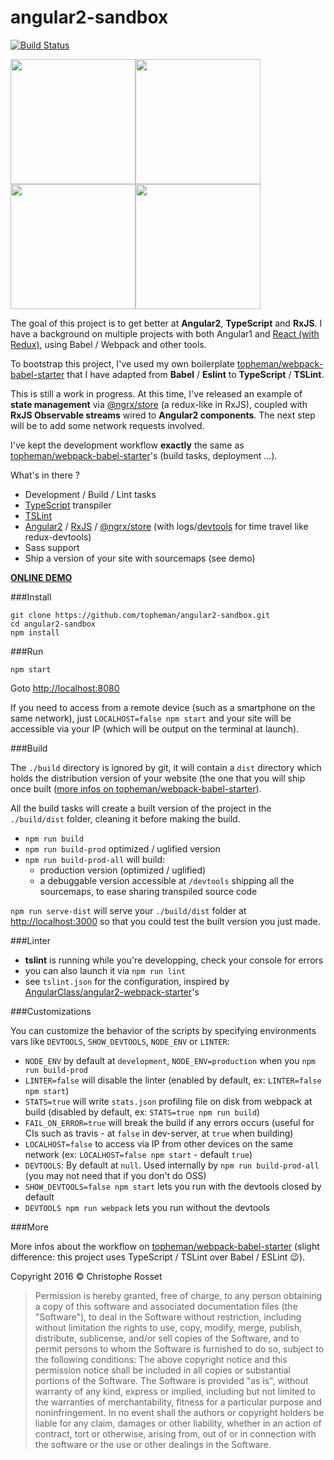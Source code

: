 angular2-sandbox
================
[![Build Status](https://travis-ci.org/topheman/angular2-sandbox.svg?branch=master)](https://travis-ci.org/topheman/angular2-sandbox)

<img src="https://cdn.rawgit.com/topheman/angular2-sandbox/master/src/assets/images/angular-logo.svg" width="200"><img src="https://cdn.rawgit.com/topheman/angular2-sandbox/master/src/assets/images/rxjs-logo.png" width="200"><img src="https://cdn.rawgit.com/topheman/angular2-sandbox/master/src/assets/images/webpack-logo.png" width="200"><img src="https://cdn.rawgit.com/topheman/angular2-sandbox/master/src/assets/images/TypeScript-logo.svg" width="200">

The goal of this project is to get better at **Angular2**, **TypeScript** and **RxJS**. I have a background on multiple projects with both Angular1 and [React (with Redux)](https://github.com/topheman/react-es6-redux), using Babel / Webpack and other tools.

To bootstrap this project, I've used my own boilerplate [topheman/webpack-babel-starter](https://github.com/topheman/webpack-babel-starter) that I have adapted from **Babel** / **Eslint** to **TypeScript** / **TSLint**.

This is still a work in progress. At this time, I've released an example of **state management** via [@ngrx/store](https://github.com/ngrx/store) (a redux-like in RxJS), coupled with **RxJS Observable streams** wired to **Angular2 components**. The next step will be to add some network requests involved.

I've kept the development workflow **exactly** the same as [topheman/webpack-babel-starter](https://github.com/topheman/webpack-babel-starter)'s (build tasks, deployment ...).

What's in there ?

* Development / Build / Lint tasks
* [TypeScript](https://www.typescriptlang.org/) transpiler
* [TSLint](http://palantir.github.io/tslint/)
* [Angular2](https://angular.io/) / [RxJS](https://github.com/ReactiveX/rxjs) / [@ngrx/store](https://github.com/ngrx/store) (with logs/[devtools](https://github.com/ngrx/devtools) for time travel like redux-devtools)
* Sass support
* Ship a version of your site with sourcemaps (see demo)

**[ONLINE DEMO](https://topheman.github.io/angular2-sandbox/)**

###Install

```shell
git clone https://github.com/topheman/angular2-sandbox.git
cd angular2-sandbox
npm install
```

###Run

```shell
npm start
```

Goto [http://localhost:8080](http://localhost:8080)

If you need to access from a remote device (such as a smartphone on the same network), just `LOCALHOST=false npm start` and your site will be accessible via your IP (which will be output on the terminal at launch).

###Build

The `./build` directory is ignored by git, it will contain a `dist` directory which holds the distribution version of your website (the one that you will ship once built ([more infos on topheman/webpack-babel-starter](https://github.com/topheman/webpack-babel-starter/wiki#deploy)).

All the build tasks will create a built version of the project in the `./build/dist` folder, cleaning it before making the build.

* `npm run build`
* `npm run build-prod` optimized / uglified version
* `npm run build-prod-all` will build:
	* production version (optimized / uglified)
	* a debuggable version accessible at `/devtools` shipping all the sourcemaps, to ease sharing transpiled source code

`npm run serve-dist` will serve your `./build/dist` folder at [http://localhost:3000](http://localhost:3000) so that you could test the built version you just made.

###Linter

* **tslint** is running while you're developping, check your console for errors
* you can also launch it via `npm run lint`
* see `tslint.json` for the configuration, inspired by [AngularClass/angular2-webpack-starter](https://github.com/AngularClass/angular2-webpack-starter/blob/master/tslint.json)'s

###Customizations

You can customize the behavior of the scripts by specifying environments vars like `DEVTOOLS`, `SHOW_DEVTOOLS`, `NODE_ENV` or `LINTER`:

* `NODE_ENV` by default at `development`, `NODE_ENV=production` when you `npm run build-prod`
* `LINTER=false` will disable the linter (enabled by default, ex: `LINTER=false npm start`)
* `STATS=true` will write `stats.json` profiling file on disk from webpack at build (disabled by default, ex: `STATS=true npm run build`)
* `FAIL_ON_ERROR=true` will break the build if any errors occurs (useful for CIs such as travis - at `false` in dev-server, at `true` when building)
* `LOCALHOST=false` to access via IP from other devices on the same network (ex: `LOCALHOST=false npm start` - default `true`)
* `DEVTOOLS`: By default at `null`. Used internally by `npm run build-prod-all` (you may not need that if you don't do OSS)
* `SHOW_DEVTOOLS=false npm start` lets you run with the devtools closed by default
* `DEVTOOLS npm run webpack` lets you run without the devtools

###More

More infos about the workflow on [topheman/webpack-babel-starter](https://github.com/topheman/webpack-babel-starter) (slight difference: this project uses TypeScript / TSLint over Babel / ESLint 😉).

Copyright 2016 © Christophe Rosset

> Permission is hereby granted, free of charge, to any person obtaining a copy of this software
> and associated documentation files (the "Software"), to deal in the Software without
> restriction, including without limitation the rights to use, copy, modify, merge, publish,
> distribute, sublicense, and/or sell copies of the Software, and to permit persons to whom the
> Software is furnished to do so, subject to the following conditions:
> The above copyright notice and this permission notice shall be included in all copies or
> substantial portions of the Software.
> The Software is provided "as is", without warranty of any kind, express or implied, including
> but not limited to the warranties of merchantability, fitness for a particular purpose and
> noninfringement. In no event shall the authors or copyright holders be liable for any claim,
> damages or other liability, whether in an action of contract, tort or otherwise, arising from,
> out of or in connection with the software or the use or other dealings in the Software.